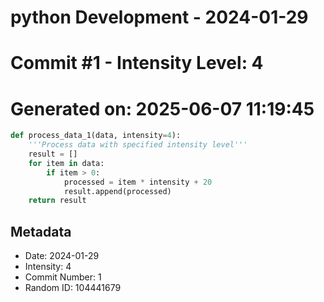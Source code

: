 ﻿# python Development - 2024-01-29
# Commit #1 - Intensity Level: 4
# Generated on: 2025-06-07 11:19:45
```python
def process_data_1(data, intensity=4):
    '''Process data with specified intensity level'''
    result = []
    for item in data:
        if item > 0:
            processed = item * intensity + 20
            result.append(processed)
    return result
```
## Metadata
- Date: 2024-01-29
- Intensity: 4
- Commit Number: 1
- Random ID: 104441679
